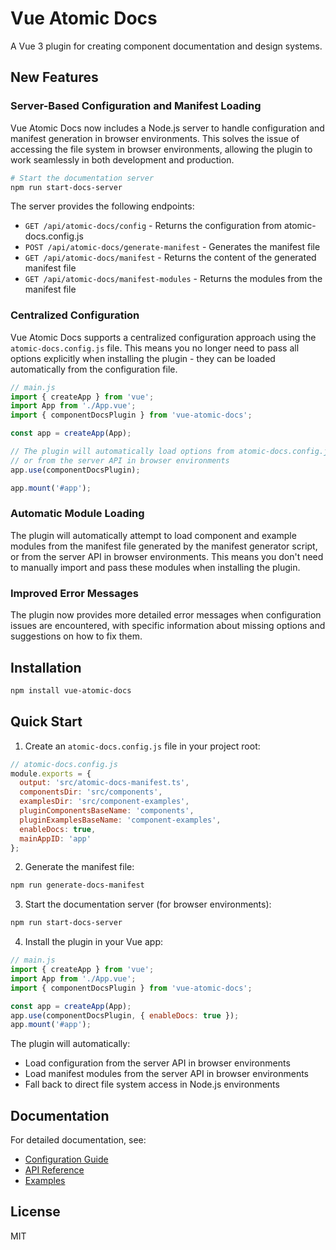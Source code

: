 # Vue Atomic Docs

A Vue 3 plugin for creating component documentation and design systems.

## New Features

### Server-Based Configuration and Manifest Loading

Vue Atomic Docs now includes a Node.js server to handle configuration and manifest generation in browser environments. This solves the issue of accessing the file system in browser environments, allowing the plugin to work seamlessly in both development and production.

```bash
# Start the documentation server
npm run start-docs-server
```

The server provides the following endpoints:
- `GET /api/atomic-docs/config` - Returns the configuration from atomic-docs.config.js
- `POST /api/atomic-docs/generate-manifest` - Generates the manifest file
- `GET /api/atomic-docs/manifest` - Returns the content of the generated manifest file
- `GET /api/atomic-docs/manifest-modules` - Returns the modules from the manifest file

### Centralized Configuration

Vue Atomic Docs supports a centralized configuration approach using the `atomic-docs.config.js` file. This means you no longer need to pass all options explicitly when installing the plugin - they can be loaded automatically from the configuration file.

```javascript
// main.js
import { createApp } from 'vue';
import App from './App.vue';
import { componentDocsPlugin } from 'vue-atomic-docs';

const app = createApp(App);

// The plugin will automatically load options from atomic-docs.config.js
// or from the server API in browser environments
app.use(componentDocsPlugin);

app.mount('#app');
```

### Automatic Module Loading

The plugin will automatically attempt to load component and example modules from the manifest file generated by the manifest generator script, or from the server API in browser environments. This means you don't need to manually import and pass these modules when installing the plugin.

### Improved Error Messages

The plugin now provides more detailed error messages when configuration issues are encountered, with specific information about missing options and suggestions on how to fix them.

## Installation

```bash
npm install vue-atomic-docs
```

## Quick Start

1. Create an `atomic-docs.config.js` file in your project root:

```javascript
// atomic-docs.config.js
module.exports = {
  output: 'src/atomic-docs-manifest.ts',
  componentsDir: 'src/components',
  examplesDir: 'src/component-examples',
  pluginComponentsBaseName: 'components',
  pluginExamplesBaseName: 'component-examples',
  enableDocs: true,
  mainAppID: 'app'
};
```

2. Generate the manifest file:

```bash
npm run generate-docs-manifest
```

3. Start the documentation server (for browser environments):

```bash
npm run start-docs-server
```

4. Install the plugin in your Vue app:

```javascript
// main.js
import { createApp } from 'vue';
import App from './App.vue';
import { componentDocsPlugin } from 'vue-atomic-docs';

const app = createApp(App);
app.use(componentDocsPlugin, { enableDocs: true });
app.mount('#app');
```

The plugin will automatically:
- Load configuration from the server API in browser environments
- Load manifest modules from the server API in browser environments
- Fall back to direct file system access in Node.js environments

## Documentation

For detailed documentation, see:

- [Configuration Guide](./docs/configuration.md)
- [API Reference](./docs/api.md)
- [Examples](./docs/examples.md)

## License

MIT
